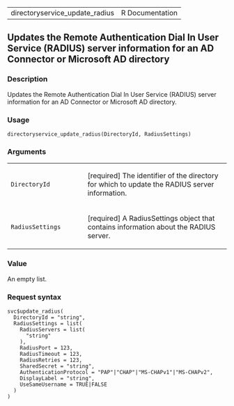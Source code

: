<table style="width: 100%;">
<tbody>
<tr class="odd">
<td>directoryservice_update_radius</td>
<td style="text-align: right;">R Documentation</td>
</tr>
</tbody>
</table>

## Updates the Remote Authentication Dial In User Service (RADIUS) server information for an AD Connector or Microsoft AD directory

### Description

Updates the Remote Authentication Dial In User Service (RADIUS) server
information for an AD Connector or Microsoft AD directory.

### Usage

    directoryservice_update_radius(DirectoryId, RadiusSettings)

### Arguments

<table>
<colgroup>
<col style="width: 35%" />
<col style="width: 65%" />
</colgroup>
<tbody>
<tr class="odd">
<td><code
id="directoryservice_update_radius_:_DirectoryId">DirectoryId</code></td>
<td><p>[required] The identifier of the directory for which to update
the RADIUS server information.</p></td>
</tr>
<tr class="even">
<td><code
id="directoryservice_update_radius_:_RadiusSettings">RadiusSettings</code></td>
<td><p>[required] A RadiusSettings object that contains information
about the RADIUS server.</p></td>
</tr>
</tbody>
</table>

### Value

An empty list.

### Request syntax

    svc$update_radius(
      DirectoryId = "string",
      RadiusSettings = list(
        RadiusServers = list(
          "string"
        ),
        RadiusPort = 123,
        RadiusTimeout = 123,
        RadiusRetries = 123,
        SharedSecret = "string",
        AuthenticationProtocol = "PAP"|"CHAP"|"MS-CHAPv1"|"MS-CHAPv2",
        DisplayLabel = "string",
        UseSameUsername = TRUE|FALSE
      )
    )
